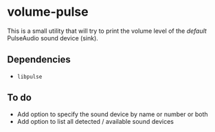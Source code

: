 # volume-pulse

This is a small utility that will try to print the volume level of the _default_ PulseAudio sound device (sink).

## Dependencies

- `libpulse`

## To do

- Add option to specify the sound device by name or number or both
- Add option to list all detected / available sound devices
